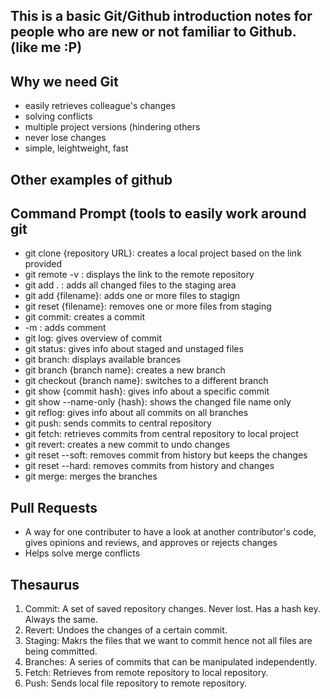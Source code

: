 ## This is a basic Git/Github introduction notes for people who are new or not familiar to Github. (like me :P)


## Why we need Git
- easily retrieves colleague's changes
- solving conflicts
- multiple project versions (hindering others 
- never lose changes
- simple, leightweight, fast


## Other examples of github


## Command Prompt (tools to easily work around git
- git clone {repository URL}: creates a local project based on the link provided
- git remote -v : displays the link to the remote repository
- git add . : adds all changed files to the staging area
- git add {filename}: adds one or more files to stagign
- git reset {filename}: removes one or more files from staging
- git commit: creates a commit
- -m : adds comment
- git log: gives overview of commit
- git status: gives info about staged and unstaged files
- git branch: displays available brances
- git branch {branch name}: creates a new branch
- git checkout {branch name}: switches to a different branch
- git show {commit hash}: gives info about a specific commit
- git show --name-only {hash}: shows the changed file name only
- git reflog: gives info about all commits on all branches
- git push: sends commits to central repository
- git fetch: retrieves commits from central repository to local project
- git revert: creates a new commit to undo changes
- git reset --soft: removes commit from history but keeps the changes
- git reset --hard: removes commits from history and changes
- git merge: merges the branches


## Pull Requests
- A way for one contributer to have a look at another contributor's code, gives opinions and reviews, and approves or rejects changes
- Helps solve merge conflicts


## Thesaurus
1. Commit:
   A set of saved repository changes.
   Never lost.
   Has a hash key.
   Always the same.
3. Revert: Undoes the changes of a certain commit.
4. Staging: Makrs the files that we want to commit hence not all files are being committed.
5. Branches: A series of commits that can be manipulated independently.
6. Fetch: Retrieves from remote repository to local repository.
7. Push: Sends local file repository to remote repository.
